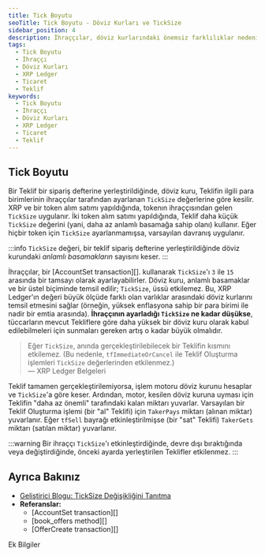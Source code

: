 ```yaml
---
title: Tick Boyutu
seoTitle: Tick Boyutu - Döviz Kurları ve TickSize
sidebar_position: 4
description: İhraççılar, döviz kurlarındaki önemsiz farklılıklar nedeniyle sipariş defterlerindeki churnu azaltmak için para birimleri için özel tick boyutları ayarlayabilirler.
tags: 
  - Tick Boyutu
  - İhraççı
  - Döviz Kurları
  - XRP Ledger
  - Ticaret
  - Teklif
keywords: 
  - Tick Boyutu
  - İhraççı
  - Döviz Kurları
  - XRP Ledger
  - Ticaret
  - Teklif
---
```


## Tick Boyutu

Bir Teklif bir sipariş defterine yerleştirildiğinde, döviz kuru, Teklifin ilgili para birimlerinin ihraççılar tarafından ayarlanan `TickSize` değerlerine göre kesilir. XRP ve bir token alım satımı yapıldığında, tokenın ihraççısından gelen `TickSize` uygulanır. İki token alım satımı yapıldığında, Teklif daha küçük `TickSize` değerini (yani, daha az anlamlı basamağa sahip olanı) kullanır. Eğer hiçbir token için `TickSize` ayarlanmamışsa, varsayılan davranış uygulanır.

:::info
`TickSize` değeri, bir teklif sipariş defterine yerleştirildiğinde döviz kurundaki _anlamlı basamakların_ sayısını keser.
:::

İhraççılar, bir [AccountSet transaction][]. kullanarak `TickSize`'ı `3` ile `15` arasında bir tamsayı olarak ayarlayabilirler. Döviz kuru, anlamlı basamaklar ve bir üstel biçiminde temsil edilir; `TickSize`, üssü etkilemez. Bu, XRP Ledger'ın değeri büyük ölçüde farklı olan varlıklar arasındaki döviz kurlarını temsil etmesini sağlar (örneğin, yüksek enflasyona sahip bir para birimi ile nadir bir emtia arasında). **İhraççının ayarladığı `TickSize` ne kadar düşükse**, tüccarların mevcut Tekliflere göre daha yüksek bir döviz kuru olarak kabul edilebilmeleri için sunmaları gereken artış o kadar büyük olmalıdır.

> Eğer `TickSize`, anında gerçekleştirilebilecek bir Teklifin kısmını etkilemez. (Bu nedenle, `tfImmediateOrCancel` ile Teklif Oluşturma işlemleri `TickSize` değerlerinden etkilenmez.)  
> — XRP Ledger Belgeleri

Teklif tamamen gerçekleştirilemiyorsa, işlem motoru döviz kurunu hesaplar ve `TickSize`'a göre keser. Ardından, motor, kesilen döviz kuruna uyması için Teklifin "daha az önemli" tarafındaki kalan miktarı yuvarlar. Varsayılan bir Teklif Oluşturma işlemi (bir "al" Teklifi) için `TakerPays` miktarı (alınan miktar) yuvarlanır. Eğer `tfSell` bayrağı etkinleştirilmişse (bir "sat" Teklifi) `TakerGets` miktarı (satılan miktar) yuvarlanır.

:::warning
Bir ihraççı `TickSize`'ı etkinleştirdiğinde, devre dışı bıraktığında veya değiştirdiğinde, önceki ayarda yerleştirilen Teklifler etkilenmez.
:::

## Ayrıca Bakınız

- [Geliştirici Blogu: TickSize Değişikliğini Tanıtma](https://xrpl.org/blog/2017/ticksize-voting.html#ticksize-amendment-overview)
- **Referanslar:**
    - [AccountSet transaction][]
    - [book_offers method][]
    - [OfferCreate transaction][]


Ek Bilgiler



